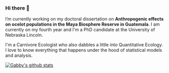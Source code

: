 ### Hi there 👋

I’m currently working on my doctoral dissertation on **Anthropogenic effects on ocelot populations in the Maya Biosphere Reserve in Guatemala**. I am currently on my fourth year and I'm a PhD candidate at the University of Nebraska Lincoln. 

I'm a Carnivore Ecologist who also dabbles a little into Quantitative Ecology. I love to know everything that happens under the hood of statistical models and analysis. 

[![Gabby's github stats](https://github-readme-stats.vercel.app/api?username=gabspalomo&count_private=true&show_icons=true&theme=radical&hide_rank=false)](https://github.com/anuraghazra/github-readme-stats)


<!--
**GabsPalomo/GabsPalomo** is a ✨ _special_ ✨ repository because its `README.md` (this file) appears on your GitHub profile.

Here are some ideas to get you started:

- 🔭 
- 🌱 I’m currently learning ...
- 👯 I’m looking to collaborate on ...
- 🤔 I’m looking for help with ...
- 💬 Ask me about ...
- 📫 How to reach me: ...
- 😄 Pronouns: ...
- ⚡ Fun fact: ...
-->
